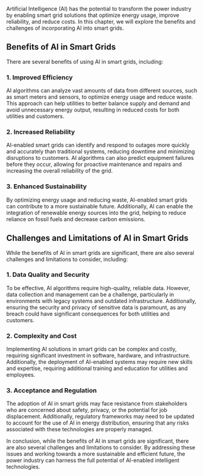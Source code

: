 
Artificial Intelligence (AI) has the potential to transform the power industry by enabling smart grid solutions that optimize energy usage, improve reliability, and reduce costs. In this chapter, we will explore the benefits and challenges of incorporating AI into smart grids.

Benefits of AI in Smart Grids
-----------------------------

There are several benefits of using AI in smart grids, including:

### 1. Improved Efficiency

AI algorithms can analyze vast amounts of data from different sources, such as smart meters and sensors, to optimize energy usage and reduce waste. This approach can help utilities to better balance supply and demand and avoid unnecessary energy output, resulting in reduced costs for both utilities and customers.

### 2. Increased Reliability

AI-enabled smart grids can identify and respond to outages more quickly and accurately than traditional systems, reducing downtime and minimizing disruptions to customers. AI algorithms can also predict equipment failures before they occur, allowing for proactive maintenance and repairs and increasing the overall reliability of the grid.

### 3. Enhanced Sustainability

By optimizing energy usage and reducing waste, AI-enabled smart grids can contribute to a more sustainable future. Additionally, AI can enable the integration of renewable energy sources into the grid, helping to reduce reliance on fossil fuels and decrease carbon emissions.

Challenges and Limitations of AI in Smart Grids
-----------------------------------------------

While the benefits of AI in smart grids are significant, there are also several challenges and limitations to consider, including:

### 1. Data Quality and Security

To be effective, AI algorithms require high-quality, reliable data. However, data collection and management can be a challenge, particularly in environments with legacy systems and outdated infrastructure. Additionally, ensuring the security and privacy of sensitive data is paramount, as any breach could have significant consequences for both utilities and customers.

### 2. Complexity and Cost

Implementing AI solutions in smart grids can be complex and costly, requiring significant investment in software, hardware, and infrastructure. Additionally, the deployment of AI-enabled systems may require new skills and expertise, requiring additional training and education for utilities and employees.

### 3. Acceptance and Regulation

The adoption of AI in smart grids may face resistance from stakeholders who are concerned about safety, privacy, or the potential for job displacement. Additionally, regulatory frameworks may need to be updated to account for the use of AI in energy distribution, ensuring that any risks associated with these technologies are properly managed.

In conclusion, while the benefits of AI in smart grids are significant, there are also several challenges and limitations to consider. By addressing these issues and working towards a more sustainable and efficient future, the power industry can harness the full potential of AI-enabled intelligent technologies.

